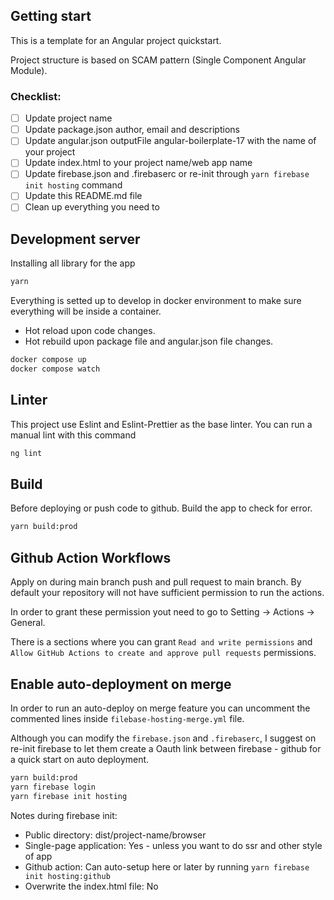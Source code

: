 ## Getting start

This is a template for an Angular project quickstart.

Project structure is based on SCAM pattern (Single Component Angular Module).

### Checklist:
- [ ] Update project name
- [ ] Update package.json author, email and descriptions
- [ ] Update angular.json outputFile angular-boilerplate-17 with the name of your project
- [ ] Update index.html to your project name/web app name
- [ ] Update firebase.json and .firebaserc or re-init through `yarn firebase init hosting` command
- [ ] Update this README.md file
- [ ] Clean up everything you need to

## Development server

Installing all library for the app

```bash
yarn
```

Everything is setted up to develop in docker environment to make sure everything will be inside a container.
 * Hot reload upon code changes.
 * Hot rebuild upon package file and angular.json file changes.

```bash
docker compose up
docker compose watch
```

## Linter

This project use Eslint and Eslint-Prettier as the base linter. You can run a manual lint with this command

```bash
ng lint
```

## Build

Before deploying or push code to github. Build the app to check for error.

```bash
yarn build:prod
```

## Github Action Workflows

Apply on during main branch push and pull request to main branch. By default your repository will not have sufficient permission to run the actions.

In order to grant these permission yout need to go to Setting -> Actions -> General.

There is a sections where you can grant `Read and write permissions` and `Allow GitHub Actions to create and approve pull requests` permissions.

## Enable auto-deployment on merge

In order to run an auto-deploy on merge feature you can uncomment the commented lines inside `filebase-hosting-merge.yml` file.

Although you can modify the `firebase.json` and `.firebaserc`, I suggest on re-init firebase to let them create a Oauth link between firebase - github for a quick start on auto deployment.

```bash
yarn build:prod
yarn firebase login
yarn firebase init hosting
```

Notes during firebase init:

- Public directory: dist/project-name/browser
- Single-page application: Yes - unless you want to do ssr and other style of app
- Github action: Can auto-setup here or later by running `yarn firebase init hosting:github`
- Overwrite the index.html file: No

